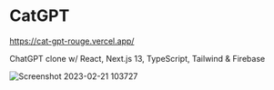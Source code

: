 # CatGPT

https://cat-gpt-rouge.vercel.app/

ChatGPT clone w/ React, Next.js 13, TypeScript, Tailwind & Firebase

![Screenshot 2023-02-21 103727](https://user-images.githubusercontent.com/106694506/220621100-4474d8e5-af91-48fc-9096-9cf21e90ebed.jpg)
